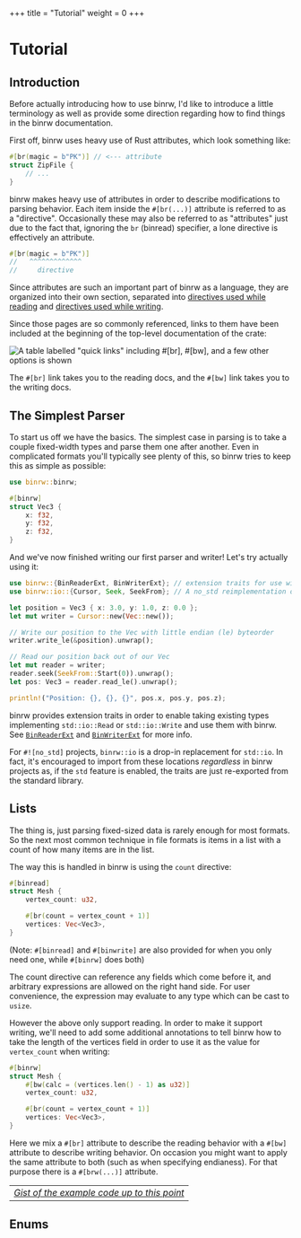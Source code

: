 +++
title = "Tutorial"
weight = 0
+++

# Tutorial

## Introduction

Before actually introducing how to use binrw, I'd like to introduce a little terminology as well as provide some direction regarding how to find things in the binrw documentation.

First off, binrw uses heavy use of Rust attributes, which look something like:

```rust
#[br(magic = b"PK")] // <--- attribute
struct ZipFile {
    // ...
}
```

binrw makes heavy use of attributes in order to describe modifications to parsing behavior.
Each item inside the `#[br(...)]` attribute is referred to as a "directive". Occasionally these
may also be referred to as "attributes" just due to the fact that, ignoring the `br` (binread) 
specifier, a lone directive is effectively an attribute.

```rust
#[br(magic = b"PK")]
//   ^^^^^^^^^^^^^
//     directive
```

Since attributes are such an important part of binrw as a language, they are organized into their
own section, separated into [directives used while reading](https://docs.rs/binrw/latest/binrw/attribute/read/index.html) and [directives used while writing](https://docs.rs/binrw/latest/binrw/attribute/write/index.html).

Since those pages are so commonly referenced, links to them have been included at the beginning of the top-level
documentation of the crate:

![A table labelled "quick links" including `#[br]`, `#[bw]`, and a few other options is shown](https://user-images.githubusercontent.com/8260240/149064578-240e583f-b894-4adc-986e-6f95fb846087.png)

The `#[br]` link takes you to the reading docs, and the `#[bw]` link takes you to the writing docs.

## The Simplest Parser

To start us off we have the basics. The simplest case in parsing is to take a couple fixed-width types and parse them one after another. Even in complicated formats you'll typically see plenty of this, so binrw tries to keep this as simple as possible:

```rust
use binrw::binrw;

#[binrw]
struct Vec3 {
    x: f32,
    y: f32,
    z: f32,
}
```

And we've now finished writing our first parser and writer! Let's try actually using it:

```rust
use binrw::{BinReaderExt, BinWriterExt}; // extension traits for use with readers and writers
use binrw::io::{Cursor, Seek, SeekFrom}; // A no_std reimplementation of std::io

let position = Vec3 { x: 3.0, y: 1.0, z: 0.0 };
let mut writer = Cursor::new(Vec::new());

// Write our position to the Vec with little endian (le) byteorder
writer.write_le(&position).unwrap();

// Read our position back out of our Vec
let mut reader = writer;
reader.seek(SeekFrom::Start(0)).unwrap();
let pos: Vec3 = reader.read_le().unwrap();

println!("Position: {}, {}, {}", pos.x, pos.y, pos.z);
```

binrw provides extension traits in order to enable taking existing types implementing `std::io::Read` or
`std::io::Write` and use them with binrw. See [`BinReaderExt`](https://docs.rs/binrw/latest/binrw/trait.BinReaderExt.html) and [`BinWriterExt`](https://docs.rs/binrw/latest/binrw/trait.BinWriterExt.html) for more info.

For `#![no_std]` projects, `binrw::io` is a drop-in replacement for `std::io`. In fact, it's encouraged to import from these locations *regardless* in binrw projects as, if the `std` feature is enabled, the traits are just re-exported from the standard library.

## Lists

The thing is, just parsing fixed-sized data is rarely enough for most formats. So the next most common technique in file formats is items in a list with a count of how many items are in the list.

The way this is handled in binrw is using the `count` directive:

```rust
#[binread]
struct Mesh {
    vertex_count: u32,

    #[br(count = vertex_count + 1)]
    vertices: Vec<Vec3>,
}
```

(Note: `#[binread]` and `#[binwrite]` are also provided for when you only need one, while `#[binrw]` does both)

The count directive can reference any fields which come before it, and arbitrary expressions are allowed on the
right hand side. For user convenience, the expression may evaluate to any type which can be cast to `usize`.

However the above only support reading. In order to make it support writing, we'll need to add some additional annotations to tell binrw how to take the length of the vertices field in order to use it as the value for `vertex_count` when writing:

```rust
#[binrw]
struct Mesh {
    #[bw(calc = (vertices.len() - 1) as u32)]
    vertex_count: u32,

    #[br(count = vertex_count + 1)]
    vertices: Vec<Vec3>,
}
```

Here we mix a `#[br]` attribute to describe the reading behavior with a `#[bw]` attribute to describe writing behavior. On occasion you might want to apply the same attribute to both (such as when specifying endianess). For that purpose there is a `#[brw(...)]` attribute.

||
|:-:|
| [*Gist of the example code up to this point*](https://gist.github.com/jam1garner/966a9a0f3ba765fc92d8d58c340aa5da) |

## Enums
